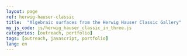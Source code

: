```yaml
---
layout: page
ref: herwig-hauser-classic
title:  "Algebraic surfaces from the Herwig Hauser Classic Gallery"
my_js_code: js/herwig_hauser_classic_in_three.js
categories: [outreach, portfolio]
tags: [outreach, javascript, portfolio]
lang: en
---
```

